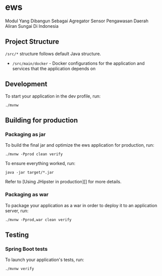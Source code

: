# ews

Modul Yang Dibangun Sebagai Agregator Sensor Pengawasan Daerah Aliran Sungai Di Indonesia

## Project Structure
`/src/*` structure follows default Java structure.
- `/src/main/docker` - Docker configurations for the application and services that the application depends on

## Development

To start your application in the dev profile, run:

```
./mvnw
```

## Building for production

### Packaging as jar

To build the final jar and optimize the ews application for production, run:

```
./mvnw -Pprod clean verify
```

To ensure everything worked, run:

```
java -jar target/*.jar
```

Refer to [Using JHipster in production][] for more details.

### Packaging as war

To package your application as a war in order to deploy it to an application server, run:

```
./mvnw -Pprod,war clean verify
```

## Testing

### Spring Boot tests

To launch your application's tests, run:

```
./mvnw verify
```
